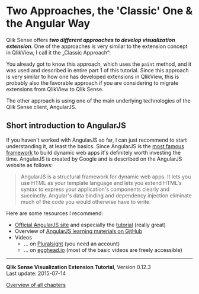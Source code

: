 # Two Approaches, the &#x27;Classic&#x27; One &amp; the Angular Way



Qlik Sense offers ***two different approaches to develop visualization extension***. One of the approaches is very similar to the extension concept in QlikView, I call it the „Classic Approach“:

You already got to know this approach, which uses the `paint` method, and it was used and described in entire part 1 of this tutorial. Since this approach is very similar to how one has developed extensions in QlikView, this is probably also the favorable approach if you are considering to migrate extensions from QlikView to Qlik Sense.

The other approach is using one of the main underlying technologies of the Qlik Sense client, AngularJS.

## Short introduction to AngularJS
If you haven't worked with AngularJS so far, I can just recommend to start understanding it, at least the basics. Since AngularJS is the [most famous framework](http://www.google.com/trends/explore#cat=0-5&q=angular%2C%20ember%2C%20knockout%2C%20react&date=1%2F2011%2055m&cmpt=q&tz=Etc%2FGMT-2) to build dynamic web apps it's definitely worth investing the time.
AngularJS is created by Google and is described on the AngularJS website as follows:

> AngularJS is a structural framework for dynamic web apps. It lets you use HTML as your template language and lets you extend HTML's syntax to express your application's components clearly and succinctly. Angular's data binding and dependency injection eliminate much of the code you would otherwise have to write.

Here are some resources I recommend:

* [Official AngularJS site](https://angularjs.org/) and especially the [tutorial](https://docs.angularjs.org/tutorial) (really great)
* Overview of [AngularJS learning materials on GitHub](https://github.com/jmcunningham/AngularJS-Learning)
* Videos
	* ... on [Pluralsight](http://www.pluralsight.com/) (you need an account)
	* ... on [egghead.io](https://egghead.io/) (most of the basic videos are freely accessible)



---
**Qlik Sense Visualization Extension Tutorial**, Version 0.12.3<br/>
Last update: 2015-07-14<br/>

[Overview of all chapters](https://github.com/stefanwalther/qliksense-extension-tutorial/blob/master/tutorial/readme.md)